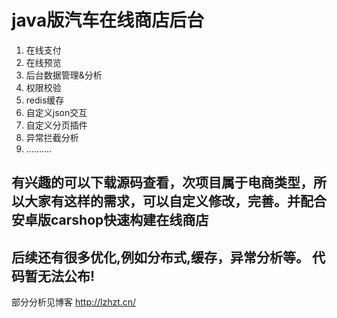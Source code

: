 

# java版汽车在线商店后台
  1. 在线支付
  2. 在线预览
  3. 后台数据管理&分析
  4. 权限校验
  5. redis缓存
  6. 自定义json交互
  7. 自定义分页插件
  8. 异常拦截分析
  9. ..........
## 有兴趣的可以下载源码查看，次项目属于电商类型，所以大家有这样的需求，可以自定义修改，完善。并配合安卓版carshop快速构建在线商店



## 后续还有很多优化,例如分布式,缓存，异常分析等。 代码暂无法公布!
部分分析见博客 http://lzhzt.cn/

 
